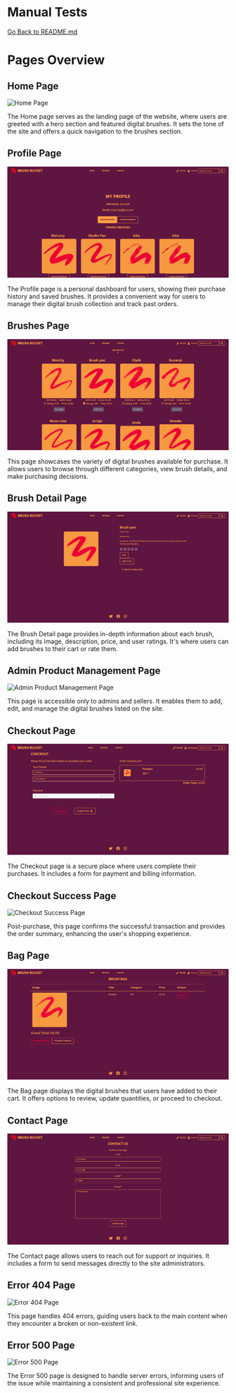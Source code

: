 # Manual Tests

[Go Back to README.md](https://github.com/Stuartpkd/Brush-Bucket)

# Pages Overview

## Home Page

![Home Page](docs/pages/Home-page.png)

The Home page serves as the landing page of the website, where users are greeted with a hero section and featured digital brushes. It sets the tone of the site and offers a quick navigation to the brushes section.

## Profile Page

![Profile Page](docs/pages/Profile.png)

The Profile page is a personal dashboard for users, showing their purchase history and saved brushes. It provides a convenient way for users to manage their digital brush collection and track past orders.

## Brushes Page

![Brushes Page](docs/pages/Brushes.png)

This page showcases the variety of digital brushes available for purchase. It allows users to browse through different categories, view brush details, and make purchasing decisions.

## Brush Detail Page

![Brush Detail Page](docs/pages/Brush-detail.png)

The Brush Detail page provides in-depth information about each brush, including its image, description, price, and user ratings. It's where users can add brushes to their cart or rate them.

## Admin Product Management Page

![Admin Product Management Page](docs/pages/Admin-product-management.png)

This page is accessible only to admins and sellers. It enables them to add, edit, and manage the digital brushes listed on the site.

## Checkout Page

![Checkout Page](docs/pages/Checkout.png)

The Checkout page is a secure place where users complete their purchases. It includes a form for payment and billing information.

## Checkout Success Page

![Checkout Success Page](docs/pages/Checkout-success.png)

Post-purchase, this page confirms the successful transaction and provides the order summary, enhancing the user's shopping experience.

## Bag Page

![Bag Page](docs/pages/Bag.png)

The Bag page displays the digital brushes that users have added to their cart. It offers options to review, update quantities, or proceed to checkout.

## Contact Page

![Contact Page](docs/pages/Contact.png)

The Contact page allows users to reach out for support or inquiries. It includes a form to send messages directly to the site administrators.

## Error 404 Page

![Error 404 Page](docs/pages/Error-404.png)

This page handles 404 errors, guiding users back to the main content when they encounter a broken or non-existent link.

## Error 500 Page

![Error 500 Page](docs/pages/Error-500.png)

The Error 500 page is designed to handle server errors, informing users of the issue while maintaining a consistent and professional site experience.
\
&nbsp;